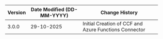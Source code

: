 | **Version** | **Date Modified (DD-MM-YYYY)** | **Change History**                                    |
|-------------|--------------------------------|-------------------------------------------------------|
| 3.0.0       | 29-10-2025                     | Initial Creation of CCF and Azure Functions Connector |
